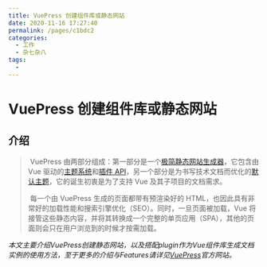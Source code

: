 ```yaml
---
title: VuePress 创建组件库或静态网站
date: 2020-11-16 17:27:40
permalink: /pages/c1bdc2
categories:
  - 工作
  - 杂七杂八
tags:
  - 
---
```

# VuePress 创建组件库或静态网站



## 介绍

>​		VuePress 由两部分组成：第一部分是一个[极简静态网站生成器](https://github.com/vuejs/vuepress/tree/master/packages/%40vuepress/core)，它包含由 Vue 驱动的[主题系统](https://www.vuepress.cn/theme/)和[插件 API](https://www.vuepress.cn/plugin/)，另一个部分是为书写技术文档而优化的[默认主题](https://www.vuepress.cn/theme/default-theme-config.html)，它的诞生初衷是为了支持 Vue 及其子项目的文档需求。
>
>​		每一个由 VuePress 生成的页面都带有预渲染好的 HTML，也因此具有非常好的加载性能和搜索引擎优化（SEO）。同时，一旦页面被加载，Vue 将接管这些静态内容，并将其转换成一个完整的单页应用（SPA），其他的页面则会只在用户浏览到的时候才按需加载。

 *本文主要介绍VuePress创建静态网站，以及搭配plugin作为Vue组件库生成文档实例的使用方法，至于更多的介绍与Features请详见[VuePress](https://www.vuepress.cn/)官方网站。*

## 




